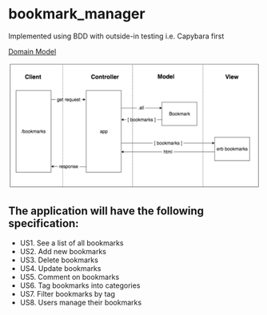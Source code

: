 # bookmark_manager

Implemented using BDD with outside-in testing i.e. Capybara first

[Domain Model](https://imgur.com/a/iIwn0Za)

![Domain Model](https://github.com/Alastair2D/bookmark_manager/blob/master/images/bookmark_manager_domain_model_v2.png)

The application will have the following specification:
-------------------------------------------------

* US1. See a list of all bookmarks
* US2. Add new bookmarks
* US3. Delete bookmarks
* US4. Update bookmarks
* US5. Comment on bookmarks
* US6. Tag bookmarks into categories
* US7. Filter bookmarks by tag
* US8. Users manage their bookmarks
